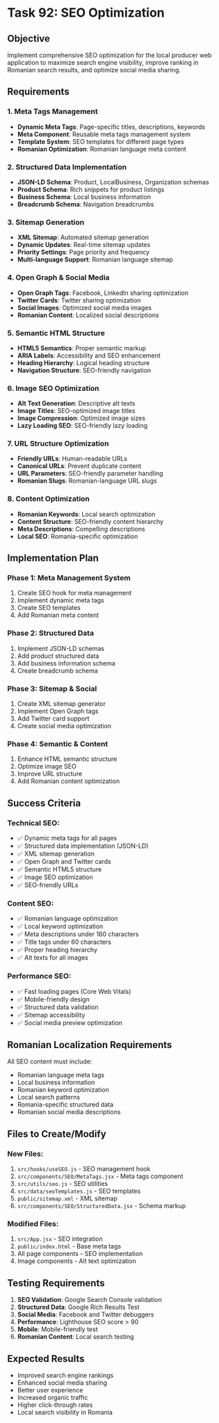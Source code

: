 # Task 92: SEO Optimization

## Objective
Implement comprehensive SEO optimization for the local producer web application to maximize search engine visibility, improve ranking in Romanian search results, and optimize social media sharing.

## Requirements

### 1. Meta Tags Management
- **Dynamic Meta Tags**: Page-specific titles, descriptions, keywords
- **Meta Component**: Reusable meta tags management system
- **Template System**: SEO templates for different page types
- **Romanian Optimization**: Romanian language meta content

### 2. Structured Data Implementation
- **JSON-LD Schema**: Product, LocalBusiness, Organization schemas
- **Product Schema**: Rich snippets for product listings
- **Business Schema**: Local business information
- **Breadcrumb Schema**: Navigation breadcrumbs

### 3. Sitemap Generation
- **XML Sitemap**: Automated sitemap generation
- **Dynamic Updates**: Real-time sitemap updates
- **Priority Settings**: Page priority and frequency
- **Multi-language Support**: Romanian language sitemap

### 4. Open Graph & Social Media
- **Open Graph Tags**: Facebook, LinkedIn sharing optimization
- **Twitter Cards**: Twitter sharing optimization
- **Social Images**: Optimized social media images
- **Romanian Content**: Localized social descriptions

### 5. Semantic HTML Structure
- **HTML5 Semantics**: Proper semantic markup
- **ARIA Labels**: Accessibility and SEO enhancement
- **Heading Hierarchy**: Logical heading structure
- **Navigation Structure**: SEO-friendly navigation

### 6. Image SEO Optimization
- **Alt Text Generation**: Descriptive alt texts
- **Image Titles**: SEO-optimized image titles
- **Image Compression**: Optimized image sizes
- **Lazy Loading SEO**: SEO-friendly lazy loading

### 7. URL Structure Optimization
- **Friendly URLs**: Human-readable URLs
- **Canonical URLs**: Prevent duplicate content
- **URL Parameters**: SEO-friendly parameter handling
- **Romanian Slugs**: Romanian-language URL slugs

### 8. Content Optimization
- **Romanian Keywords**: Local search optimization
- **Content Structure**: SEO-friendly content hierarchy
- **Meta Descriptions**: Compelling descriptions
- **Local SEO**: Romania-specific optimization

## Implementation Plan

### Phase 1: Meta Management System
1. Create SEO hook for meta management
2. Implement dynamic meta tags
3. Create SEO templates
4. Add Romanian meta content

### Phase 2: Structured Data
1. Implement JSON-LD schemas
2. Add product structured data
3. Add business information schema
4. Create breadcrumb schema

### Phase 3: Sitemap & Social
1. Create XML sitemap generator
2. Implement Open Graph tags
3. Add Twitter card support
4. Create social media optimization

### Phase 4: Semantic & Content
1. Enhance HTML semantic structure
2. Optimize image SEO
3. Improve URL structure
4. Add Romanian content optimization

## Success Criteria

### Technical SEO:
- ✅ Dynamic meta tags for all pages
- ✅ Structured data implementation (JSON-LD)
- ✅ XML sitemap generation
- ✅ Open Graph and Twitter cards
- ✅ Semantic HTML5 structure
- ✅ Image SEO optimization
- ✅ SEO-friendly URLs

### Content SEO:
- ✅ Romanian language optimization
- ✅ Local keyword optimization
- ✅ Meta descriptions under 160 characters
- ✅ Title tags under 60 characters
- ✅ Proper heading hierarchy
- ✅ Alt texts for all images

### Performance SEO:
- ✅ Fast loading pages (Core Web Vitals)
- ✅ Mobile-friendly design
- ✅ Structured data validation
- ✅ Sitemap accessibility
- ✅ Social media preview optimization

## Romanian Localization Requirements

All SEO content must include:
- Romanian language meta tags
- Local business information
- Romanian keyword optimization
- Local search patterns
- Romania-specific structured data
- Romanian social media descriptions

## Files to Create/Modify

### New Files:
1. `src/hooks/useSEO.js` - SEO management hook
2. `src/components/SEO/MetaTags.jsx` - Meta tags component
3. `src/utils/seo.js` - SEO utilities
4. `src/data/seoTemplates.js` - SEO templates
5. `public/sitemap.xml` - XML sitemap
6. `src/components/SEO/StructuredData.jsx` - Schema markup

### Modified Files:
1. `src/App.jsx` - SEO integration
2. `public/index.html` - Base meta tags
3. All page components - SEO implementation
4. Image components - Alt text optimization

## Testing Requirements

1. **SEO Validation**: Google Search Console validation
2. **Structured Data**: Google Rich Results Test
3. **Social Media**: Facebook and Twitter debuggers
4. **Performance**: Lighthouse SEO score > 90
5. **Mobile**: Mobile-friendly test
6. **Romanian Content**: Local search testing

## Expected Results

- Improved search engine rankings
- Enhanced social media sharing
- Better user experience
- Increased organic traffic
- Higher click-through rates
- Local search visibility in Romania
